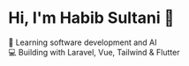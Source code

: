 # Hi, I'm Habib Sultani 👋

🌱 Learning software development and AI  
💻 Building with Laravel, Vue, Tailwind & Flutter  
